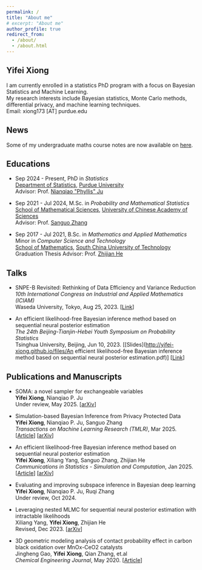 ```yaml
---
permalink: /
title: "About me"
# excerpt: "About me"
author_profile: true
redirect_from: 
  - /about/
  - /about.html
---
```


## Yifei Xiong
I am currently enrolled in a statistics PhD program with a focus on Bayesian Statistics and Machine Learning.  
My research interests include Bayesian statistics, Monte Carlo methods, differential privacy, and machine learning techniques.  
Email: xiong173 [AT] purdue.edu

## News
Some of my undergraduate maths course notes are now available on [here](https://bookdown.org/yifei/book/).

## Educations
- Sep 2024 - Present, PhD in *Statistics*  
[Department of Statistics](https://www.stat.purdue.edu/), [Purdue University](https://www.purdue.edu/)  
Advisor: Prof. [Nianqiao "Phyllis" Ju](https://nianqiaoju.github.io/)

- Sep 2021 - Jul 2024, M.Sc. in *Probability and Mathematical Statistics*  
[School of Mathematical Sciences](https://math.ucas.ac.cn/), [University of Chinese Academy of Sciences](https://www.ucas.ac.cn/)  
Advisor: Prof. [Sanguo Zhang](https://people.ucas.ac.cn/~sgzhang?language=en)

- Sep 2017 - Jul 2021, B.Sc. in *Mathematics and Applied Mathematics*  
Minor in *Computer Science and Technology*  
[School of Mathematics](https://www2.scut.edu.cn/math/), [South China University of Technology](https://www.scut.edu.cn/new/)  
Graduation Thesis Advisor: Prof. [Zhijian He](https://hezhijian.com.cn/)

## Talks

- SNPE-B Revisited: Rethinking of Data Efficiency and Variance Reduction  
*10th International Congress on Industrial and Applied Mathematics (ICIAM)*  
Waseda University, Tokyo, Aug 25, 2023. [[Link](https://iciam2023.org/registered_data?id=00652#04320)]  

- An efficient likelihood-free Bayesian inference method based on sequential neural posterior estimation  
*The 24th Beijing-Tianjin-Hebei Youth Symposium on Probability Statistics*  
Tsinghua University, Beijing, Jun 10, 2023. [[Slides](http://yifei-xiong.github.io/files/An efficient likelihood-free Bayesian inference method based on sequential neural posterior estimation.pdf)] [[Link](https://mp.weixin.qq.com/s/LPwgNA87waDtVY_j1_9McA)]  

## Publications and Manuscripts

- SOMA: a novel sampler for exchangeable variables  
**Yifei Xiong**, Nianqiao P. Ju  
Under review, May 2025. [[arXiv](https://arxiv.org/abs/2505.00635)]

- Simulation-based Bayesian Inference from Privacy Protected Data  
**Yifei Xiong**, Nianqiao P. Ju, Sanguo Zhang  
*Transactions on Machine Learning Research (TMLR)*, Mar 2025. [[Article](https://openreview.net/pdf?id=SB7JzhDG45)] [[arXiv](https://arxiv.org/abs/2310.12781)]

- An efficient likelihood-free Bayesian inference method based on sequential neural posterior estimation  
**Yifei Xiong**, Xiliang Yang, Sanguo Zhang, Zhijian He  
*Communications in Statistics - Simulation and Computation*, Jan 2025. [[Article](https://doi.org/10.1080/03610918.2025.2456576)] [[arXiv](https://arxiv.org/abs/2311.12530)]

- Evaluating and improving subspace inference in Bayesian deep learning  
**Yifei Xiong**, Nianqiao P. Ju, Ruqi Zhang  
Under review, Oct 2024.

- Leveraging nested MLMC for sequential neural posterior estimation with intractable likelihoods  
Xiliang Yang, **Yifei Xiong**, Zhijian He  
Revised, Dec 2023. [[arXiv](https://arxiv.org/abs/2401.16776)]

- 3D geometric modeling analysis of contact probability effect in carbon black oxidation over MnOx-CeO2 catalysts  
Jingheng Gao, **Yifei Xiong**, Qian Zhang, et.al  
*Chemical Engineering Journal*, May 2020. [[Article](https://doi.org/10.1016/j.cej.2020.125448)]
